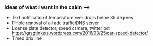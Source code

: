 ### Ideas of what I want in the cabin -->
  - Text notification if temperature ever drops below 35 degrees
  - PiHole removal of all add traffic/DNS server
  - License plate detector, speed camera, twitter bot https://gregtinkers.wordpress.com/2016/03/25/car-speed-detector/
  - Timed drip line
